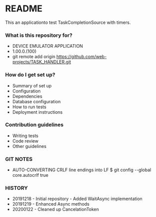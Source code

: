# README #

This an applicationto test TaskCompletionSource with timers.

### What is this repository for? ###

* DEVICE EMULATOR APPLICATION
* 1.00.0.(100)
* git remote add origin https://github.com/web-projects/TASK_HANDLER.git

### How do I get set up? ###

* Summary of set up
* Configuration
* Dependencies
* Database configuration
* How to run tests
* Deployment instructions

### Contribution guidelines ###

* Writing tests
* Code review
* Other guidelines

### GIT NOTES ###

*  AUTO-CONVERTING CRLF line endings into LF
   $ git config --global core.autocrlf true
   
### HISTORY ###

* 20191218 - Initial repository
           - Added WaitAsync implementation
* 20191219 - Enhanced Async methods
* 20200122 - Cleaned up CancelationToken
